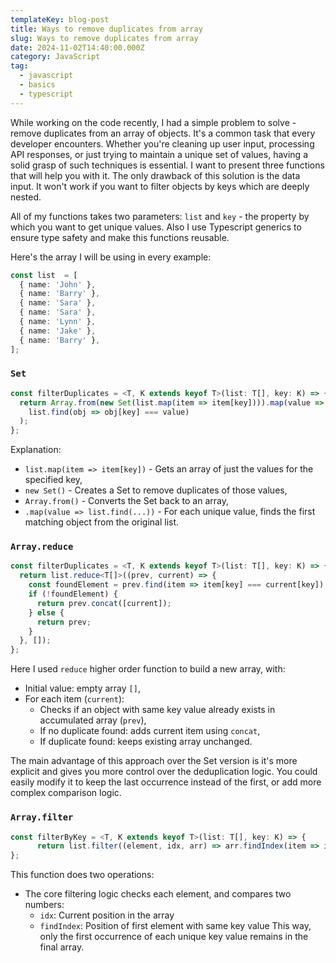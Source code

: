 ```yaml
---
templateKey: blog-post
title: Ways to remove duplicates from array
slug: Ways to remove duplicates from array
date: 2024-11-02T14:40:00.000Z
category: JavaScript
tag:
  - javascript
  - basics
  - typescript
---
```


While working on the code recently, I had a simple problem to solve - remove duplicates from an array of objects. It's a common task that every developer encounters. Whether you're cleaning up user input, processing API responses, or just trying to maintain a unique set of values, having a solid grasp of such techniques is essential. I want to present three functions that will help you with it. The only drawback of this solution is the data input. It won't work if you want to filter objects by keys which are deeply nested.

All of my functions takes two parameters: `list` and `key` - the property by which you want to get unique values. Also I use Typescript generics to ensure type safety and make this functions reusable.

Here's the array I will be using in every example:
```typescript
const list  = [
  { name: 'John' },
  { name: 'Barry' },
  { name: 'Sara' },
  { name: 'Sara' },
  { name: 'Lynn' },
  { name: 'Jake' },
  { name: 'Barry' },
];
```

### `Set`

```typescript
const filterDuplicates = <T, K extends keyof T>(list: T[], key: K) => {
  return Array.from(new Set(list.map(item => item[key]))).map(value => 
    list.find(obj => obj[key] === value)
  );
};
```

Explanation:
- `list.map(item => item[key])` - Gets an array of just the values for the specified key,
- `new Set()` - Creates a Set to remove duplicates of those values,
- `Array.from()` - Converts the Set back to an array,
- `.map(value => list.find(...))` - For each unique value, finds the first matching object from the original list.
  
### `Array.reduce`

```typescript
const filterDuplicates = <T, K extends keyof T>(list: T[], key: K) => {
  return list.reduce<T[]>((prev, current) => {
    const foundElement = prev.find(item => item[key] === current[key]);
    if (!foundElement) {
      return prev.concat([current]);
    } else {
      return prev;
    }
  }, []);
};
```

Here I used `reduce` higher order function to build a new array, with:
- Initial value: empty array `[]`,
- For each item (`current`):
	- Checks if an object with same key value already exists in accumulated array (`prev`),
	- If no duplicate found: adds current item using `concat`,
	- If duplicate found: keeps existing array unchanged.

The main advantage of this approach over the Set version is it's more explicit and gives you more control over the deduplication logic. You could easily modify it to keep the last occurrence instead of the first, or add more complex comparison logic.

### `Array.filter`

```typescript
const filterByKey = <T, K extends keyof T>(list: T[], key: K) => {
	  return list.filter((element, idx, arr) => arr.findIndex(item => item[key] === element[key]) === idx);
};
```

This function does two operations:
- The core filtering logic checks each element, and compares two numbers:
	- `idx`: Current position in the array
	- `findIndex`: Position of first element with same key value
This way, only the first occurrence of each unique key value remains in the final array.

